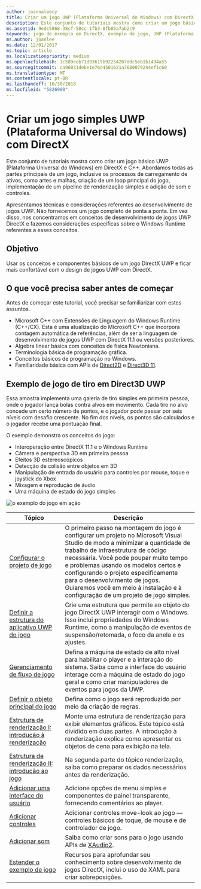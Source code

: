 ```yaml
---
author: joannaleecy
title: Criar um jogo UWP (Plataforma Universal do Windows) com DirectX
description: Este conjunto de tutoriais mostra como criar um jogo básico UWP (Plataforma Universal do Windows) em DirectX e C++.
ms.assetid: 9edc5868-38cf-58cc-1fb3-8fb85a7ab2c9
keywords: jogo de exemplo em DirectX, exemplo de jogo, UWP (Plataforma Universal do Windows), jogo em Direct3D 11
ms.author: joanlee
ms.date: 12/01/2017
ms.topic: article
ms.localizationpriority: medium
ms.openlocfilehash: 1c589eeb71d93619b92254207ddc5eb1b1494a55
ms.sourcegitcommit: ca96031debe1e76d4501621a7680079244ef1c60
ms.translationtype: MT
ms.contentlocale: pt-BR
ms.lasthandoff: 10/30/2018
ms.locfileid: "5826900"
---
```

# <a name="create-a-simple-universal-windows-platform-uwp-game-with-directx"></a>Criar um jogo simples UWP (Plataforma Universal do Windows) com DirectX

Este conjunto de tutoriais mostra como criar um jogo básico UWP (Plataforma Universal do Windows) em DirectX e C++. Abordamos todas as partes principais de um jogo, inclusive os processos de carregamento de ativos, como artes e malhas, criação de um loop principal do jogo, implementação de um pipeline de renderização simples e adição de som e controles.

Apresentamos técnicas e considerações referentes ao desenvolvimento de jogos UWP. Não fornecemos um jogo completo de ponta a ponta. Em vez disso, nos concentramos em conceitos de desenvolvimento de jogos UWP DirectX e fazemos considerações específicas sobre o Windows Runtime referentes a esses conceitos.

## <a name="objective"></a>Objetivo

Usar os conceitos e componentes básicos de um jogo DirectX UWP e ficar mais confortável com o design de jogos UWP com DirectX.

## <a name="what-you-need-to-know-before-starting"></a>O que você precisa saber antes de começar


Antes de começar este tutorial, você precisar se familiarizar com estes assuntos.

-   Microsoft C++ com Extensões de Linguagem do Windows Runtime (C++/CX). Esta é uma atualização do Microsoft C++ que incorpora contagem automática de referências, além de ser a linguagem de desenvolvimento de jogos UWP com DirectX 11.1 ou versões posteriores.
-   Álgebra linear básica com conceitos de física Newtoniana.
-   Terminologia básica de programação gráfica.
-   Conceitos básicos de programação no Windows.
-   Familiaridade básica com APIs de [Direct2D](https://msdn.microsoft.com/library/windows/apps/dd370990.aspx) e [Direct3D 11](https://msdn.microsoft.com/library/windows/desktop/hh404569).

##  <a name="direct3d-uwp-shooting-game-sample"></a>Exemplo de jogo de tiro em Direct3D UWP


Essa amostra implementa uma galeria de tiro simples em primeira pessoa, onde o jogador lança bolas contra alvos em movimento. Cada tiro no alvo concede um certo número de pontos, e o jogador pode passar por seis níveis com desafio crescente. No fim dos níveis, os pontos são calculados e o jogador recebe uma pontuação final.

O exemplo demonstra os conceitos do jogo:

-   Interoperação entre DirectX 11.1 e o Windows Runtime
-   Câmera e perspectiva 3D em primeira pessoa
-   Efeitos 3D estereoscópicos
-   Detecção de colisão entre objetos em 3D
-   Manipulação de entrada do usuário para controles por mouse, toque e joystick do Xbox
-   Mixagem e reprodução de áudio
-   Uma máquina de estado do jogo simples

![o exemplo do jogo em ação](images/simple-dx-game-overview.png)

| Tópico | Descrição |
|-------|-------------|
|[Configurar o projeto de jogo](tutorial--setting-up-the-games-infrastructure.md) | O primeiro passo na montagem do jogo é configurar um projeto no Microsoft Visual Studio de modo a minimizar a quantidade de trabalho de infraestrutura de código necessária. Você pode poupar muito tempo e problemas usando os modelos certos e configurando o projeto especificamente para o desenvolvimento de jogos. Guiaremos você em meio à instalação e à configuração de um projeto de jogo simples. |
| [Definir a estrutura do aplicativo UWP do jogo](tutorial--building-the-games-uwp-app-framework.md) | Crie uma estrutura que permite ao objeto do jogo DirectX UWP interagir com o Windows. Isso inclui propriedades do Windows Runtime, como a manipulação de eventos de suspensão/retomada, o foco da anela e os ajustes.  |
| [Gerenciamento de fluxo de jogo](tutorial-game-flow-management.md) | Defina a máquina de estado de alto nível para habilitar o player e a interação do sistema. Saiba como a interface do usuário interage com a máquina de estado do jogo geral e como criar manipuladores de eventos para jogos da UWP. |
| [Definir o objeto principal do jogo](tutorial--defining-the-main-game-loop.md) | Defina como o jogo será reproduzido por meio da criação de regras. |
| [Estrutura de renderização I: introdução à renderização](tutorial--assembling-the-rendering-pipeline.md) | Monte uma estrutura de renderização para exibir elementos gráficos. Este tópico está dividido em duas partes. A introdução à renderização explica como apresentar os objetos de cena para exibição na tela. |
| [Estrutura de renderização II: introdução ao jogo](tutorial-game-rendering.md) | Na segunda parte do tópico renderização, saiba como preparar os dados necessários antes da renderização. |
| [Adicionar uma interface do usuário](tutorial--adding-a-user-interface.md) | Adicione opções de menu simples e componentes de painel transparente, fornecendo comentários ao player. |
| [Adicionar controles](tutorial--adding-controls.md) | Adicionar controles move-look ao jogo &mdash; controles básicos de toque, de mouse e de controlador de jogo. |
| [Adicionar som](tutorial--adding-sound.md) | Saiba como criar sons para o jogo usando APIs de [XAudio2](https://msdn.microsoft.com/library/windows/desktop/ee415813). |
| [Estender o exemplo de jogo](tutorial-resources.md) | Recursos para aprofundar seu conhecimento sobre desenvolvimento de jogos DirectX, inclui o uso de XAML para criar sobreposições. |
